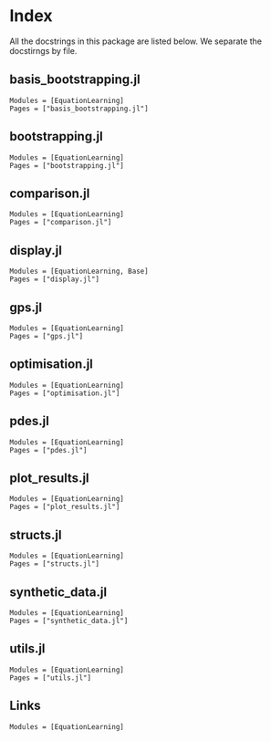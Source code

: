# Index 

All the docstrings in this package are listed below. We separate the docstirngs by file.

## basis_bootstrapping.jl

```@autodocs
Modules = [EquationLearning]
Pages = ["basis_bootstrapping.jl"]
```

## bootstrapping.jl

```@autodocs
Modules = [EquationLearning]
Pages = ["bootstrapping.jl"]
```

## comparison.jl

```@autodocs
Modules = [EquationLearning]
Pages = ["comparison.jl"]
```

## display.jl

```@autodocs
Modules = [EquationLearning, Base]
Pages = ["display.jl"]
```

## gps.jl

```@autodocs
Modules = [EquationLearning]
Pages = ["gps.jl"]
```

## optimisation.jl

```@autodocs
Modules = [EquationLearning]
Pages = ["optimisation.jl"]
```

## pdes.jl

```@autodocs
Modules = [EquationLearning]
Pages = ["pdes.jl"]
```

## plot_results.jl

```@autodocs
Modules = [EquationLearning]
Pages = ["plot_results.jl"]
```

## structs.jl

```@autodocs
Modules = [EquationLearning]
Pages = ["structs.jl"]
```

## synthetic_data.jl

```@autodocs
Modules = [EquationLearning]
Pages = ["synthetic_data.jl"]
```

## utils.jl

```@autodocs
Modules = [EquationLearning]
Pages = ["utils.jl"]
```

## Links 

```@index
Modules = [EquationLearning]
```